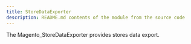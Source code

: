```yaml
---
title: StoreDataExporter
description: README.md contents of the module from the source code
---
```


The Magento_StoreDataExporter provides stores data export.
